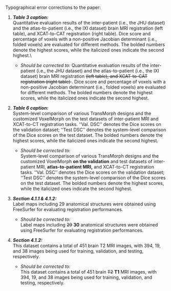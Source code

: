 Typographical error corrections to the paper:

1. ***Table 3 caption:***\
  Quantitative evaluation results of the inter-patient (i.e., the JHU dataset) and the atlas-to-patient (i.e., the IXI dataset) brain MRI registration (left table), and XCAT-to-CAT registration (right table). Dice score and percentage of voxels with a non-positive Jacobian determinant (i.e., folded voxels) are evaluated for different methods. The bolded numbers denote the highest scores, while the italicized ones indicate the second highest.\
    * *Should be corrected to:*
    Quantitative evaluation results of the inter-patient (i.e., the JHU dataset) and the atlas-to-patient (i.e., the IXI dataset) brain MRI registration <s>(left table), and XCAT-to-CAT registration (right table) </s>. Dice score and percentage of voxels with a non-positive Jacobian determinant (i.e., folded voxels) are evaluated for different methods. The bolded numbers denote the highest scores, while the italicized ones indicate the second highest.

2. ***Table 6 caption:***\
System-level comparison of various TransMorph designs and the customized VoxelMorph on the test datasets of inter-patient MRI and XCAT-to-CT registration tasks. ‘‘Val. DSC’’ denotes the Dice scores on the validation dataset; ‘‘Test DSC’’ denotes the system-level comparison of the Dice scores on the test dataset. The bolded numbers denote the highest scores, while the italicized ones indicate the second highest.

    * *Should be corrected to:*\
    System-level comparison of various TransMorph designs and the customized VoxelMorph **on the validation** and test datasets of inter-patient MRI, **atlas-to-patient MRI,** and XCAT-to-CT registration tasks. ‘‘Val. DSC’’ denotes the Dice scores on the validation dataset; ‘‘Test DSC’’ denotes the system-level comparison of the Dice scores on the test dataset. The bolded numbers denote the highest scores, while the italicized ones indicate the second highest.

3. ***Section 4.1.1 & 4.1.2:***\
Label maps including 29 anatomical structures were obtained using FreeSurfer for evaluating registration performances.

    * *Should be corrected to:*\
    Label maps including <s>29</s> **30** anatomical structures were obtained using FreeSurfer for evaluating registration performances.

4. ***Section 4.1.2:***\
This dataset contains a total of 451 brain T2 MRI images, with 394, 19, and 38 images being used for training, validation, and testing, respectively.

    * *Should be corrected to:*\
    This dataset contains a total of 451 brain <s>T2</s> **T1** MRI images, with 394, 19, and 38 images being used for training, validation, and testing, respectively.

